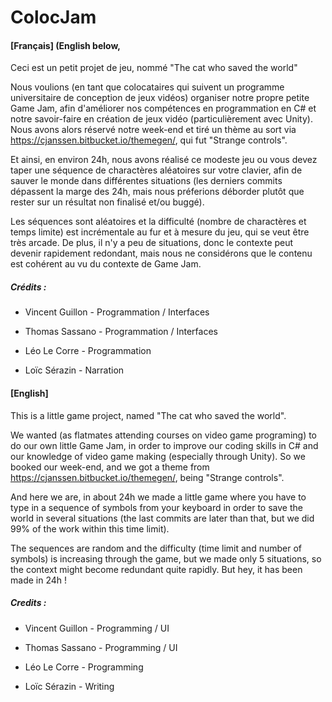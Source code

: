 # ColocJam
#### [Français] (English below,

Ceci est un petit projet de jeu, nommé "The cat who saved the world"

Nous voulions (en tant que colocataires qui suivent un programme universitaire de conception de jeux vidéos) organiser notre propre petite Game Jam, afin d'améliorer nos compétences en programmation en C# et notre savoir-faire en création de jeux vidéo (particulièrement avec Unity). 
Nous avons alors réservé notre week-end et tiré un thème au sort via https://cjanssen.bitbucket.io/themegen/, qui fut "Strange controls".

Et ainsi, en environ 24h, nous avons réalisé ce modeste jeu ou vous devez taper une séquence de charactères aléatoires sur votre clavier, afin de sauver le monde dans différentes situations (les derniers commits dépassent la marge des 24h, mais nous préferions déborder plutôt que rester sur un résultat non finalisé et/ou buggé).

Les séquences sont aléatoires et la difficulté (nombre de charactères et temps limite) est incrémentale au fur et à mesure du jeu, qui se veut être très arcade. De plus, il n'y a peu de situations, donc le contexte peut devenir rapidement redondant, mais nous ne considérons que le contenu est cohérent au vu du contexte de Game Jam.

##### Crédits :
- Vincent Guillon - Programmation / Interfaces

- Thomas Sassano - Programmation / Interfaces

- Léo Le Corre - Programmation

- Loïc Sérazin - Narration


#### [English]

This is a little game project, named "The cat who saved the world".

We wanted (as flatmates attending courses on video game programing) to do our own little Game Jam, in order to improve our coding skills in C# and our knowledge of video game making (especially through Unity).
So we booked our week-end, and we got a theme from https://cjanssen.bitbucket.io/themegen/, being "Strange controls".

And here we are, in about 24h we made a little game where you have to type in a sequence of symbols from your keyboard in order to save the world in several situations (the last commits are later than that, but we did 99% of the work within this time limit).

The sequences are random and the difficulty (time limit and number of symbols) is increasing through the game, but we made only 5 situations, so the context might become redundant quite rapidly. But hey, it has been made in 24h !

##### Credits : 
- Vincent Guillon - Programming / UI

- Thomas Sassano - Programming / UI

- Léo Le Corre - Programming

- Loïc Sérazin - Writing

